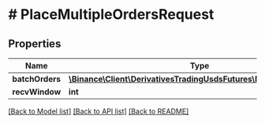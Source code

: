 # # PlaceMultipleOrdersRequest

## Properties

Name | Type | Description | Notes
------------ | ------------- | ------------- | -------------
**batchOrders** | [**\Binance\Client\DerivativesTradingUsdsFutures\Model\BatchOrders**](BatchOrders.md) |  |
**recvWindow** | **int** |  | [optional]

[[Back to Model list]](../../README.md#models) [[Back to API list]](../../README.md#endpoints) [[Back to README]](../../README.md)
